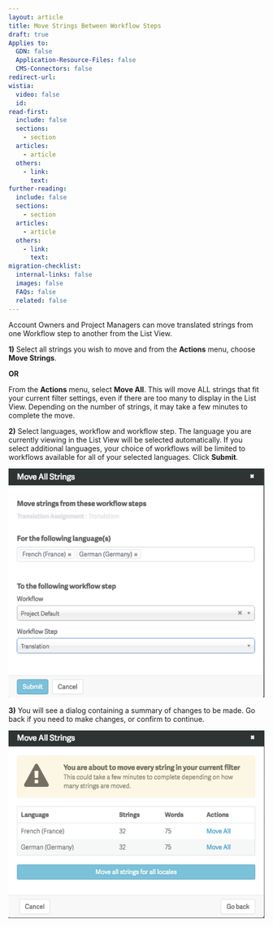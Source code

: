 ```yaml
---
layout: article
title: Move Strings Between Workflow Steps
draft: true
Applies to:
  GDN: false
  Application-Resource-Files: false
  CMS-Connectors: false
redirect-url:
wistia:
  video: false
  id:
read-first:
  include: false
  sections:
    - section
  articles:
    - article
  others:
    - link:
      text:
further-reading:
  include: false
  sections:
    - section
  articles:
    - article
  others:
    - link:
      text:
migration-checklist:
  internal-links: false
  images: false
  FAQs: false
  related: false
---
```



Account Owners and Project Managers can move translated strings from one Workflow step to another from the List View.

**1)** Select all strings you wish to move and from the **Actions** menu, choose **Move Strings**.

**OR**

From the **Actions** menu, select **Move All**. This will move ALL strings that fit your current filter settings, even if there are too many to display in the List View. Depending on the number of strings, it may take a few minutes to complete the move.

**2)** Select languages, workflow and workflow step. The language you are currently viewing in the List View will be selected automatically. If you select additional languages, your choice of workflows will be limited to workflows available for all of your selected languages. Click&nbsp;**Submit**.

![](/uploads/versions/smartling___translations_management-26---x----579-518x---.png)

**3)**&nbsp;You will see a dialog containing a summary of changes to be made. Go back if you need to make changes, or confirm to continue.

![](/uploads/versions/smartling___translations_management-27---x----578-423x---.png)